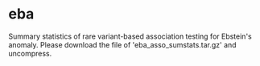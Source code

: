 # eba
Summary statistics of rare variant-based association testing for Ebstein's anomaly. Please download the file of 'eba_asso_sumstats.tar.gz' and uncompress.
